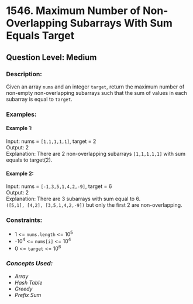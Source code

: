 # 1546. Maximum Number of Non-Overlapping Subarrays With Sum Equals Target
## Question Level: Medium
### Description:
Given an array `nums` and an integer `target`, return the maximum number of non-empty non-overlapping subarrays such that the sum of values in each subarray is equal to `target`.

### Examples:
#### Example 1:

Input: nums = `[1,1,1,1,1]`, target = 2  
Output: 2  
Explanation: There are 2 non-overlapping subarrays `[1,1,1,1,1]` with sum equals to target(2).  
#### Example 2:

Input: nums = `[-1,3,5,1,4,2,-9]`, target = 6  
Output: 2  
Explanation: There are 3 subarrays with sum equal to 6.   
`([5,1], [4,2], [3,5,1,4,2,-9])` but only the first 2 are non-overlapping.  

### Constraints:

- 1 <= `nums.length` <= 10<sup>5</sup>
- -10<sup>4</sup> <= `nums[i]` <= 10<sup>4</sup>
- 0 <= `target` <= 10<sup>6</sup>

### <i>Concepts Used:
- Array
- Hash Table
- Greedy
- Prefix Sum</i>